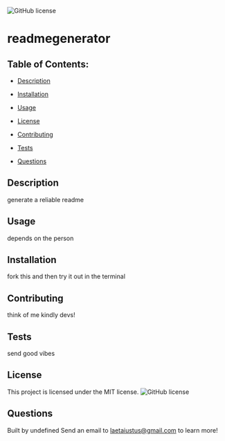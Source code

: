 
  ![GitHub license](https://img.shields.io/badge/license-MIT-blue.svg)
  
# readmegenerator

## Table of Contents:
* [Description](#description)
* [Installation](#installation)
* [Usage](#usage)

* [License](#license)

* [Contributing](#contributing)
* [Tests](#tests)
* [Questions](#questions)

## Description
 generate a reliable readme

## Usage
 depends on the person

## Installation
 fork this and then try it out in the terminal

## Contributing
think of me kindly devs!

## Tests
send good vibes

## License
This project is licensed under the MIT license.
![GitHub license](https://img.shields.io/badge/license-MIT-blue.svg)

## Questions
Built by undefined
Send an email to laetaiustus@gmail.com to learn more!